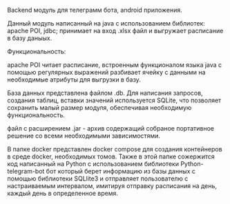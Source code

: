 Backend модуль для телеграмм бота, android приложения.

Данный модуль написанный на java с использованием библиотек: apache POI, jdbc; принимает на вход .xlsx файл и выгружает расписание в базу даныых.

Функциональность:

apache POI читает расписание, встроенным функционалом языка java с помощью регулярных выражений разбивает ячейку с данными на необходимые атрибуты для выгрузки в базу.

База данных представлена файлом .db. Для написания запросов, создания таблиц, вставки значений используется SQLite, что позволяет сохранить малый размер модуля, 
обеспечивая необходимую функциональность.

файл с расширением .jar - архив содержащий собраное портативное решение со всеми необходимыми зависимостями. 

В папке docker представлен docker compose для создания контейнеров в среде docker, необходимых томов. Также в этой папке сожержится код написанный на Python с использованием библиотеки Python-telegram-bot бот который берет информацию из базы данных
с помощью библиотеки SQLlite3 и отправляет пользователю с настраиваемым интервалом, имитируя отправку расписания на день, каждый день в определенное время.
